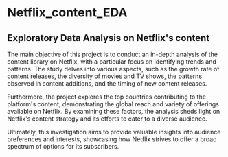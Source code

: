 # Netflix_content_EDA
Exploratory Data Analysis on Netflix's content
------------------------------------------------

The main objective of this project is to conduct an in-depth analysis of the content library on Netflix, with a particular focus on identifying trends and patterns. The study delves into various aspects, such as the growth rate of content releases, the diversity of movies and TV shows, the patterns observed in content additions, and the timing of new content releases.

Furthermore, the project explores the top countries contributing to the platform's content, demonstrating the global reach and variety of offerings available on Netflix. By examining these factors, the analysis sheds light on Netflix's content strategy and its efforts to cater to a diverse audience.

Ultimately, this investigation aims to provide valuable insights into audience preferences and interests, showcasing how Netflix strives to offer a broad spectrum of options for its subscribers.






